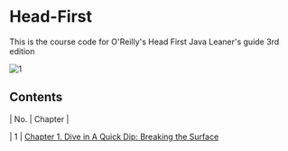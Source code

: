 # Head-First
This is the course code for O'Reilly's Head First
Java Leaner's guide
3rd edition


![1](https://user-images.githubusercontent.com/94693119/164407145-5396edf4-af17-4086-84af-b4ea964ceeb8.png)


## Contents

| No. | Chapter |


| 1 | [Chapter 1. Dive in A Quick Dip: Breaking the Surface](./src/ch1)
